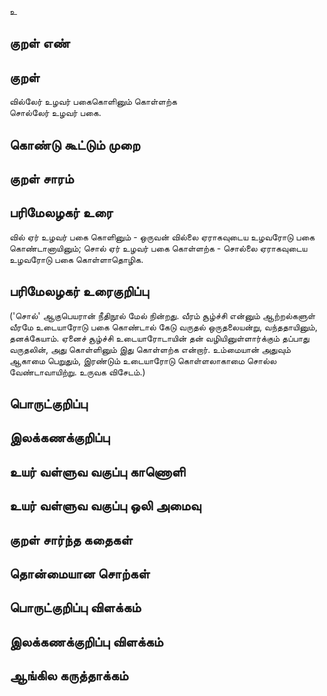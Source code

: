 உ

## குறள் எண் 


## குறள் 
வில்லேர் உழவர் பகைகொளினும் கொள்ளற்க  
சொல்லேர் உழவர் பகை.

## கொண்டு கூட்டும் முறை


## குறள் சாரம் 


## பரிமேலழகர் உரை
வில் ஏர் உழவர் பகை கொளினும் - ஒருவன் வில்லை ஏராகவுடைய உழவரோடு பகை கொண்டானாயினும்; சொல் ஏர் உழவர் பகை கொள்ளற்க - சொல்லை ஏராகவுடைய உழவரோடு பகை கொள்ளாதொழிக.
## பரிமேலழகர் உரைகுறிப்பு   
 ('சொல்' ஆகுபெயரான் நீதிநூல் மேல் நின்றது. வீரம் சூழ்ச்சி என்னும் ஆற்றல்களுள் வீரமே உடையாரோடு பகை கொண்டால் கேடு வருதல் ஒருதலையன்று, வந்ததாயினும், தனக்கேயாம். ஏனைச் சூழ்ச்சி உடையாரோடாயின் தன் வழியினுள்ளார்க்கும் தப்பாது வருதலின், அது கொள்ளினும் இது கொள்ளற்க என்றார். உம்மையான் அதுவும் ஆகாமை பெறுதும், இரண்டும் உடையாரோடு கொள்ளலாகாமை சொல்ல வேண்டாவாயிற்று. உருவக விசேடம்.)


## பொருட்குறிப்பு 


## இலக்கணக்குறிப்பு  


## உயர் வள்ளுவ வகுப்பு காணொளி


## உயர் வள்ளுவ வகுப்பு ஒலி அமைவு 

 
## குறள் சார்ந்த கதைகள் 


## தொன்மையான சொற்கள்


## பொருட்குறிப்பு விளக்கம்


## இலக்கணக்குறிப்பு விளக்கம்


## ஆங்கில கருத்தாக்கம் 


